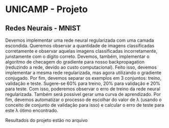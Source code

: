 # UNICAMP - Projeto

## Redes Neurais - MNIST

Devemos implementar uma rede neural regularizada com uma camada escondida. Queremos observar a quantidade de imagens classificadas corretamente e observar aquelas imagens classificadas incorretamente, junstamente com o dígito correto. Devemos, também, implementar o algoritmo de checagem do gradiente para nosso backpropagation (reduzindo a rede, devido ao custo computacional). 
Feito isso, devemos implementar a mesma rede regularizada, mas agora utilizando o gradiente conjugado.
Por fim, devemos separar os exemplos em 3 conjuntos: treino, validação e teste. Sugere-se 60% para treino, 20% para validação e 20% para teste. Com isso, poderemos observar o erro de treino da rede neural regularizada. Também será possível gerar uma curva de aprendizado. Por fim, devemos automatizar o processo de escolhar do valor de λ (usando o conceito de conjunto de validação para isso) e calcular o erro de teste para este λ ótimo encontrado.

Resultados do projeto estão no arquivo 
